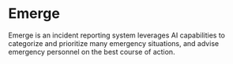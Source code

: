 # Emerge
Emerge is an incident reporting system leverages AI capabilities to categorize and prioritize many emergency situations, and advise emergency personnel on the best course of action.

